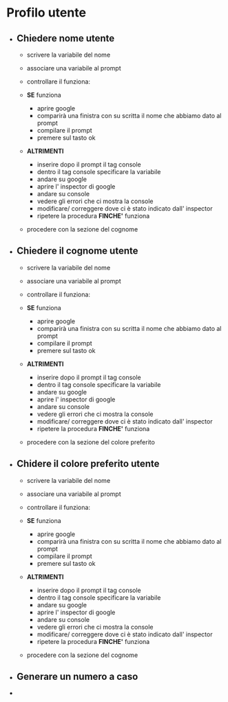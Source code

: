 # Profilo utente

- ## Chiedere nome utente
    - scrivere la variabile del nome
    - associare una variabile al prompt
    - controllare il funziona:
    - **SE** funziona
        - aprire google
        - comparirà una finistra con su scritta il nome che abbiamo dato al prompt
        - compilare il prompt
        - premere sul tasto ok 
     
    - **ALTRIMENTI**
        - inserire dopo il prompt il tag console
        -  dentro il tag console specificare la variabile 
        - andare su google
        - aprire l' inspector di google
        - andare su console
        - vedere gli errori che ci mostra la console
        - modificare/ correggere dove ci è stato indicato dall' inspector
        - ripetere la procedura **FINCHE'** funziona
    - procedere con la sezione del cognome 

- ## Chiedere il cognome utente
    - scrivere la variabile del nome
    - associare una variabile al prompt
    - controllare il funziona:
    - **SE** funziona
        - aprire google
        - comparirà una finistra con su scritta il nome che abbiamo dato al prompt
        - compilare il prompt
        - premere sul tasto ok 
     
    - **ALTRIMENTI**
        - inserire dopo il prompt il tag console
        -  dentro il tag console specificare la variabile 
        - andare su google
        - aprire l' inspector di google
        - andare su console
        - vedere gli errori che ci mostra la console
        - modificare/ correggere dove ci è stato indicato dall' inspector
        - ripetere la procedura **FINCHE'** funziona
    - procedere con la sezione del colore preferito

- ## Chidere il colore preferito utente
    - scrivere la variabile del nome
    - associare una variabile al prompt
    - controllare il funziona:
    - **SE** funziona
        - aprire google
        - comparirà una finistra con su scritta il nome che abbiamo dato al prompt
        - compilare il prompt
        - premere sul tasto ok 
     
    - **ALTRIMENTI**
        - inserire dopo il prompt il tag console
        -  dentro il tag console specificare la variabile 
        - andare su google
        - aprire l' inspector di google
        - andare su console
        - vedere gli errori che ci mostra la console
        - modificare/ correggere dove ci è stato indicato dall' inspector
        - ripetere la procedura **FINCHE'** funziona
    - procedere con la sezione del cognome

- ## Generare un numero a caso

- 